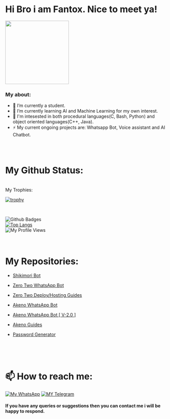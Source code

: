 # Hi Bro i am Fantox. Nice to meet ya!  


<a href="https://t.me/Ftx00"><img align='centre' src='https://c.tenor.com/SpDpac3s-ccAAAAC/anime-boy.gif' width='200"'> </a>

### My about:
- 🔭 I’m currently a student.
- 🌱 I’m currently learning AI and Machine Learning for my own interest. 
- 🤔 I'm intesested in both procedural languages(C, Bash, Python) and object oriented languages(C++, Java).
- ⚡ My current ongoing projects are: Whatsapp Bot, Voice assistant and AI Chatbot.

<br>
<br>

# My Github Status:

<br>
My Trophies:
<br>

[![trophy](https://github-profile-trophy.vercel.app/?username=FantoX001)](https://github.com/ryo-ma/github-profile-trophy)

<br>

![Github Badges](https://github-readme-stats.vercel.app/api?username=FantoX001&show_icons=true&theme=vision-friendly-dark)<br>
[![Top Langs](https://github-readme-stats.vercel.app/api/top-langs/?username=FantoX001&layout=compact)](https://github.com/FantoX001/github-readme-stats)<br>
![My Profile Views](https://gpvc.arturio.dev/FantoX001)
<br>
<br>
<br>


# My Repositories:

-   [Shikimori Bot](https://github.com/FantoX001/Shikimori)

-   [Zero Two WhatsApp Bot](https://github.com/FantoX001/Zero-Two)

-   [Zero Two Deploy/Hosting Guides](https://github.com/FantoX001/Zero-Two-Guides)

-   [Akeno WhatsApp Bot](https://github.com/FantoX001/Akeno-Whatsapp-Bot) 

-   [Akeno WhatsApp Bot [ V-2.0 ]](https://github.com/FantoX001/Akeno)

-   [Akeno Guides](https://github.com/FantoX001/Akeno-Guides)

-   [Password Generator](https://github.com/FantoX001/Password-Generator)
<br>
<br>
<br>


# 📫 How to reach me:
[![My WhatsApp](https://img.shields.io/badge/WhatsApp-25D366?style=for-the-badge&logo=whatsapp&logoColor=white)](https://wa.me/918101187835)
[![MY Telegram](https://img.shields.io/badge/telegram-1b77FF.svg?style=for-the-badge&logo=telegram)](https://t.me/Ftx00) <br>


#### If you have any queries or suggestions then you can contact me i will be happy to respond. 
<br>
